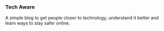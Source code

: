 ### Tech Aware

A simple blog to get people closer to technology, understand it better and learn ways to stay safer online.

